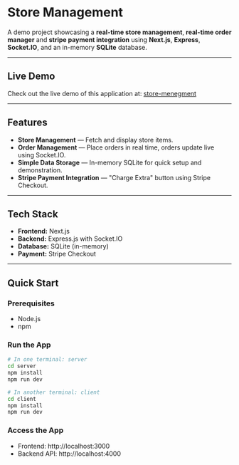 # Store Management

A demo project showcasing a **real-time store management**, **real-time order manager** and **stripe payment integration** using **Next.js**, **Express**, **Socket.IO**, and an in-memory **SQLite** database.

---

## Live Demo

Check out the live demo of this application at: [store-menegment](https://store-menegment.onrender.com/)

---

##  Features

- **Store Management** — Fetch and display store items.
- **Order Management** — Place orders in real time, orders update live using Socket.IO.
- **Simple Data Storage** — In-memory SQLite for quick setup and demonstration.
- **Stripe Payment Integration** — "Charge Extra" button using Stripe Checkout.

---

##  Tech Stack

- **Frontend:** Next.js
- **Backend:** Express.js with Socket.IO
- **Database:** SQLite (in-memory)
- **Payment:** Stripe Checkout

---

##  Quick Start

### Prerequisites

- Node.js
- npm

### Run the App

```bash
# In one terminal: server
cd server
npm install
npm run dev

# In another terminal: client
cd client
npm install
npm run dev
```

### Access the App

- Frontend: http://localhost:3000
- Backend API: http://localhost:4000